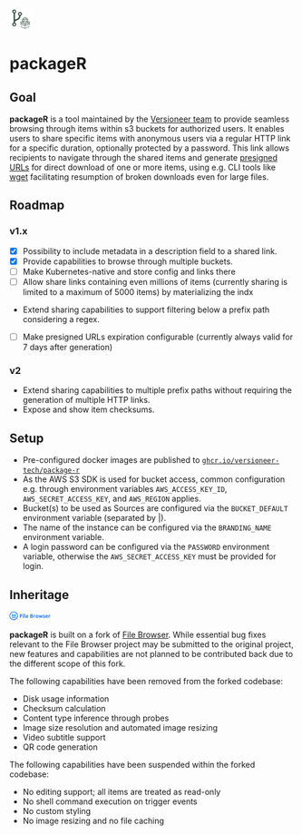<img src="frontend/public/img/logo.png" height="40"/> 

# packageR 

## Goal

**packageR** is a tool maintained by the [Versioneer team](https://versioneer.at) to provide seamless browsing through items within s3 buckets for authorized users. It enables users to share specific items with anonymous users via a regular HTTP link for a specific duration, optionally protected by a password. This link allows recipients to navigate through the shared items and generate [presigned URLs](https://docs.aws.amazon.com/AmazonS3/latest/userguide/using-presigned-url.html) for direct download of one or more items, using e.g. CLI tools like [wget](https://www.gnu.org/software/wget/) facilitating resumption of broken downloads even for large files.

## Roadmap

### v1.x

- [x] Possibility to include metadata in a description field to a shared link.
- [x] Provide capabilities to browse through multiple buckets.
- [ ] Make Kubernetes-native and store config and links there
- [ ] Allow share links containing even millions of items (currently sharing is limited to a maximum of 5000 items) by materializing the indx
- Extend sharing capabilities to support filtering below a prefix path considering a regex.
- [ ] Make presigned URLs expiration configurable (currently always valid for 7 days after generation)

### v2

- Extend sharing capabilities to multiple prefix paths without requiring the generation of multiple HTTP links.
- Expose and show item checksums.

## Setup

- Pre-configured docker images are published to [`ghcr.io/versioneer-tech/package-r`](https://github.com/versioneer-tech/package-r/pkgs/container/package-r)
- As the AWS S3 SDK is used for bucket access, common configuration e.g. through environment variables `AWS_ACCESS_KEY_ID`, `AWS_SECRET_ACCESS_KEY`, and `AWS_REGION` applies.
- Bucket(s) to be used as Sources are configured via the `BUCKET_DEFAULT` environment variable (separated by |).
- The name of the instance can be configured via the `BRANDING_NAME` environment variable.
- A login password can be configured via the `PASSWORD` environment variable, otherwise the `AWS_SECRET_ACCESS_KEY` must be provided for login. 

## Inheritage

<img src="https://raw.githubusercontent.com/filebrowser/logo/master/banner.png" height="15"/>

**packageR** is built on a fork of [File Browser](https://github.com/filebrowser/filebrowser/). While essential bug fixes relevant to the  File Browser project may be submitted to the original project, new features and capabilities are not planned to be contributed back due to the different scope of this fork.

The following capabilities have been removed from the forked codebase:
- Disk usage information
- Checksum calculation
- Content type inference through probes
- Image size resolution and automated image resizing
- Video subtitle support
- QR code generation

The following capabilities have been suspended within the forked codebase:
- No editing support; all items are treated as read-only
- No shell command execution on trigger events
- No custom styling
- No image resizing and no file caching